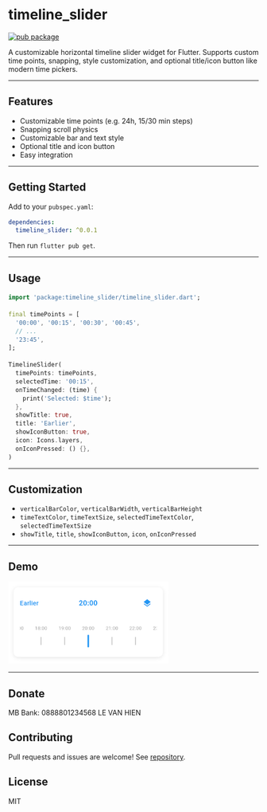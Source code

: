 # timeline_slider

[![pub package](https://img.shields.io/pub/v/timeline_slider.svg)](https://pub.dev/packages/timeline_slider)

A customizable horizontal timeline slider widget for Flutter. Supports custom time points, snapping, style customization, and optional title/icon button like modern time pickers.

---

## Features

- Customizable time points (e.g. 24h, 15/30 min steps)
- Snapping scroll physics
- Customizable bar and text style
- Optional title and icon button
- Easy integration

---

## Getting Started

Add to your `pubspec.yaml`:

```yaml
dependencies:
  timeline_slider: ^0.0.1
```

Then run `flutter pub get`.

---

## Usage

```dart
import 'package:timeline_slider/timeline_slider.dart';

final timePoints = [
  '00:00', '00:15', '00:30', '00:45',
  // ...
  '23:45',
];

TimelineSlider(
  timePoints: timePoints,
  selectedTime: '00:15',
  onTimeChanged: (time) {
    print('Selected: $time');
  },
  showTitle: true,
  title: 'Earlier',
  showIconButton: true,
  icon: Icons.layers,
  onIconPressed: () {},
)
```

---

## Customization

- `verticalBarColor`, `verticalBarWidth`, `verticalBarHeight`
- `timeTextColor`, `timeTextSize`, `selectedTimeTextColor`, `selectedTimeTextSize`
- `showTitle`, `title`, `showIconButton`, `icon`, `onIconPressed`

---

## Demo

![Timeline Slider Demo](assets/image.png)

---

## Donate

MB Bank: 0888801234568
LE VAN HIEN

## Contributing

Pull requests and issues are welcome! See [repository](https://github.com/yourusername/timeline_slider).

## License

MIT
